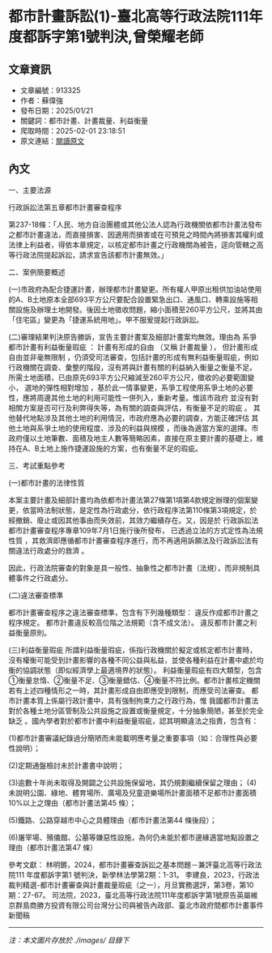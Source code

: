 # 都市計畫訴訟(1)-臺北高等行政法院111年度都訴字第1號判決,曾榮耀老師

## 文章資訊
- 文章編號：913325
- 作者：蘇偉強
- 發布日期：2025/01/21
- 關鍵詞：都市計畫、計畫裁量、利益衡量
- 爬取時間：2025-02-01 23:18:51
- 原文連結：[閱讀原文](https://real-estate.get.com.tw/Columns/detail.aspx?no=913325)

## 內文


一、主要法源


行政訴訟法第五章都市計畫審查程序


第237-18條：「人民、地方自治團體或其他公法人認為行政機關依都市計畫法發布之都市計畫違法，而直接損害、因適用而損害或在可預見之時間內將損害其權利或法律上利益者，得依本章規定，以核定都市計畫之行政機關為被告，逕向管轄之高等行政法院提起訴訟，請求宣告該都市計畫無效。」


二、案例簡要概述


(一)市政府為配合捷運計畫，辦理都市計畫變更。所有權人甲原出租供加油站使用的A、B土地原本全部693平方公尺要配合設置緊急出口、通風口、轉乘設施等相關設施及辦理土地開發。後因土地徵收問題，縮小面積至260平方公尺，並將其由「住宅區」變更為「捷運系統用地」。甲不服爰提起行政訴訟。


(二)審理結果判決原告勝訴，宣告主要計畫案及細部計畫案均無效。理由為
系爭都市計畫有利益衡量瑕疵
：
計畫有形成的自由
（又稱
計畫裁量
），
但計畫形成自由並非毫無限制
，仍須受司法審查，包括計畫的形成有無利益衡量瑕疵，例如行政機關在調查、彙整的階段，沒有將與計畫有關的利益納入衡量之衡量不足。
所需土地面積，已由原先693平方公尺縮減至260平方公尺，徵收的必要範圍變小，
選地的彈性相對增加
，基於此一情事變更，系爭工程使用系爭土地的必要性，應將周邊其他土地的利用可能性一併列入，重新考量。惟該市政府
並沒有對相關方案是否可行及利弊得失等，為有關的調查與評估，有衡量不足的瑕疵
。
其他替代地點涉及其他土地的利用情況，市政府應為必要的調查，方能正確評估
其他土地與系爭土地的使用程度、涉及的利益與規模
，而後為適當方案的選擇。市政府僅以土地筆數、面積及地主人數等簡略因素，直接在原主要計畫的基礎上，維持在A、B土地上施作捷運設施的方案，也有衡量不足的瑕疵。


三、考試重點參考


(一)都市計畫的法律性質


本案主要計畫及細部計畫均為依都市計畫法第27條第1項第4款規定辦理的個案變更，依當時法制狀態，是定性為行政處分，依行政程序法第110條第3項規定，於經撤銷、廢止或因其他事由而失效前，其效力繼續存在。又，因是於
行政訴訟法都市計畫審查程序專章109年7月1日施行後所發布，
已透過立法的方式定性為法規性質
，其救濟即應循都市計畫審查程序進行，而不再適用訴願法及行政訴訟法有關違法行政處分的救濟
。


因此，行政法院審查的對象是具一般性、抽象性之都市計畫（法規），而非規制具體事件之行政處分。


(二)違法審查標準


都市計畫審查程序之違法審查標準，包含有下列幾種類型：
違反作成都市計畫之程序規定。
都市計畫違反較高位階之法規範（含不成文法）。
違反都市計畫之利益衡量原則。


(三)利益衡量瑕疵
所謂利益衡量瑕疵，係指行政機關於擬定或核定都市計畫時，沒有權衡可能受到計畫影響的各種不同公益與私益，並使各種利益在計畫中處於均衡的協調狀態（即似經濟學上最適境界的狀態）。
利益衡量瑕疵有四大類型，包含①衡量怠惰、②衡量不足、③衡量錯估、④衡量不符比例。都市計畫核定機關若有上述四種情形之一時，其計畫形成自由即應受到限制，而應受司法審查。
都市計畫本質上係屬行政計畫中，具有強制拘束力之行政行為，惟
我國都市計畫法對於各種土地分區管制及公共設施之設置或衡量規定，十分抽象簡陋，甚至於完全缺乏
。國內學者對於都市計畫中利益衡量瑕疵，認其明顯違法之指責，包含有：


(1)都市計畫審議紀錄過分簡陋而未能載明應考量之重要事項（如：合理性與必要性說明）；


(2)定期通盤檢討未於計畫書中說明；


(3)逾數十年尚未取得及開闢之公共設施保留地，其仍規劃繼續保留之理由； (4)未說明公園、綠地、體育場所、廣場及兒童遊樂場所計畫面積不足都市計畫面積10%以上之理由（都市計畫法第45 條）；


(5)鐵路、公路穿越市中心之具體理由（都市計畫法第44 條後段）；


(6)屠宰場、殯儀館、公墓等嫌惡性設施，為何仍未能於都市邊緣適當地點設置之理由（都市計畫法第47 條）


參考文獻：
林明鏘，2024，都市計畫審查訴訟之基本問題－兼評臺北高等行政法院111 年度都訴字第1 號判決，新學林法學第2期：1-31。
李建良，2023，行政法裁判精選-都市計畫審查與計畫裁量瑕疵（之一），月旦實務選評，第3卷，第10期：27-67。
司法院，2023，臺北高等行政法院111年度都訴字第1號原告英屬維京群島商勝方投資有限公司台灣分公司與被告內政部、臺北市政府間都市計畫事件新聞稿

---
*注：本文圖片存放於 ./images/ 目錄下*
